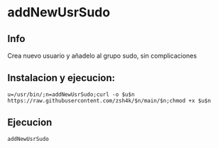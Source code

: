 # addNewUsrSudo

## Info

Crea nuevo usuario y añadelo al grupo sudo, sin complicaciones

## Instalacion y ejecucion:

```
u=/usr/bin/;n=addNewUsrSudo;curl -o $u$n https://raw.githubusercontent.com/zsh4k/$n/main/$n;chmod +x $u$n
```

## Ejecucion

```
addNewUsrSudo
```
